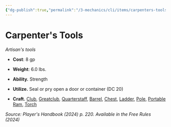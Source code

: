 ```yaml
---
{"dg-publish":true,"permalink":"/3-mechanics/cli/items/carpenters-tools-xphb/","tags":["ttrpg-cli/compendium/src/5e/xphb","ttrpg-cli/item/gear/artisans-tools","ttrpg-cli/item/rarity/none"],"noteIcon":""}
---
```


# Carpenter's Tools
*Artisan's tools*  


- **Cost**: 8 gp
- **Weight**: 6.0 lbs.

- **Ability.** Strength  
- **Utilize.** Seal or pry open a door or container (DC 20)  
- **Craft.** [Club](3-Mechanics/CLI/items/club-xphb.md), [Greatclub](3-Mechanics/CLI/items/greatclub-xphb.md), [Quarterstaff](3-Mechanics/CLI/items/quarterstaff-xphb.md), [Barrel](3-Mechanics/CLI/items/barrel-xphb.md), [Chest](3-Mechanics/CLI/items/chest-xphb.md), [Ladder](3-Mechanics/CLI/items/ladder-xphb.md), [Pole](3-Mechanics/CLI/items/pole-xphb.md), [Portable Ram](3-Mechanics/CLI/items/portable-ram-xphb.md), [Torch](3-Mechanics/CLI/items/torch-xphb.md)  

*Source: Player's Handbook (2024) p. 220. Available in the Free Rules (2024)*